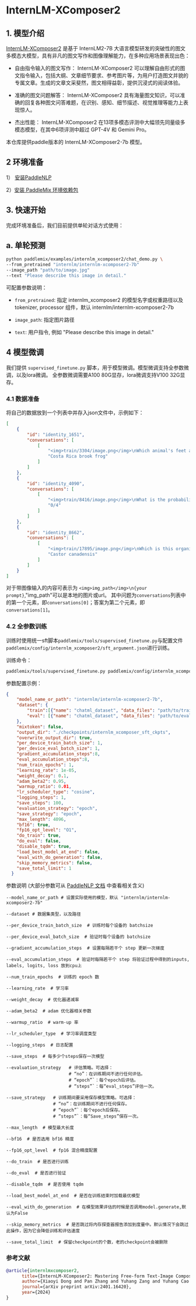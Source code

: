 # InternLM-XComposer2

## 1. 模型介绍

[InternLM-XComposer2](https://arxiv.org/abs/2401.16420) 是基于 InternLM2-7B 大语言模型研发的突破性的图文多模态大模型，具有非凡的图文写作和图像理解能力，在多种应用场景表现出色：

+ 自由指令输入的图文写作： InternLM-XComposer2 可以理解自由形式的图文指令输入，包括大纲、文章细节要求、参考图片等，为用户打造图文并貌的专属文章。生成的文章文采斐然，图文相得益彰，提供沉浸式的阅读体验。

+ 准确的图文问题解答： InternLM-XComposer2 具有海量图文知识，可以准确的回复各种图文问答难题，在识别、感知、细节描述、视觉推理等能力上表现惊人。

+ 杰出性能： InternLM-XComposer2 在13项多模态评测中大幅领先同量级多模态模型，在其中6项评测中超过 GPT-4V 和 Gemini Pro。

本仓库提供paddle版本的 InternLM-XComposer2-7b 模型。


## 2 环境准备

1） [安装PaddleNLP](https://github.com/PaddlePaddle/PaddleNLP?tab=readme-ov-file#%E5%AE%89%E8%A3%85)

2）[安装 PaddleMix 环境依赖包](https://github.com/PaddlePaddle/PaddleMIX/tree/b4f97ff859e1964c839fc5fab94f7ba63b1e5959?tab=readme-ov-file#%E5%AE%89%E8%A3%85)

## 3. 快速开始
完成环境准备后，我们目前提供单轮对话方式使用：


## a. 单轮预测
```bash
python paddlemix/examples/internlm_xcomposer2/chat_demo.py \
--from_pretrained "internlm/internlm-xcomposer2-7b"
--image_path "path/to/image.jpg"
--text "Please describe this image in detail."
```
可配置参数说明：
  * `from_pretrained`: 指定 internlm_xcomposer2 的模型名字或权重路径以及tokenizer, processor 组件，默认 internlm/internlm-xcomposer2-7b

  * `image_path`: 指定图片路径
  * `text`: 用户指令, 例如 "Please describe this image in detail."

## 4 模型微调
我们提供 `supervised_finetune.py` 脚本，用于模型微调。模型微调支持全参数微调，以及lora微调。
全参数微调需要A100 80G显存，lora微调支持V100 32G显存。

### 4.1 数据准备
将自己的数据放到一个列表中并存入json文件中，示例如下：
```json
[
    {
        "id": "identity_1651",
        "conversations": [
            [
                "<img>train/3304/image.png</img>\nWhich animal's feet are also adapted for sticking to smooth surfaces?\nmonitor lizard\nCosta Rica brook frog\n",
                "Costa Rica brook frog"
            ]
        ]
    },
    {
        "id": "identity_4090",
        "conversations": [
            [
                "<img>train/8416/image.png</img>\nWhat is the probability that a Labrador retriever produced by this cross will be homozygous dominant for the fur color gene?\n1/4\n0/4\n4/4\n2/4\n3/4\n",
                "0/4"
            ]
        ]
    },
    {
        "id": "identity_8662",
        "conversations": [
            [
                "<img>train/17895/image.png</img>\nWhich is this organism's scientific name?\nCastor canadensis\nNorth American beaver\n",
                "Castor canadensis"
            ]
        ]
    }
]
```

对于带图像输入的内容可表示为 `<img>img_path</img>\n{your prompt}`,"img_path"可以是本地的图片或url。
其中问题为`conversations`列表中的第一个元素，即`conversations[0]`；答案为第二个元素，即`conversations[1]`。

### 4.2 全参数训练

训练时使用统一sft脚本`paddlemix/tools/supervised_finetune.py`与配置文件`paddlemix/config/internlm_xcomposer2/sft_argument.json`进行训练。

训练命令：
```bash
paddlemix/tools/supervised_finetune.py paddlemix/config/internlm_xcomposer2/sft_argument.json
```

参数配置示例：
```json
{
    "model_name_or_path": "internlm/internlm-xcomposer2-7b",
    "dataset": {
        "train":[{"name": "chatml_dataset", "data_files": "path/to/train.json"}],
        "eval": [{"name": "chatml_dataset", "data_files": "path/to/eval.json"}]
    },
    "mixtoken": false,
    "output_dir": "./checkpoints/internlm_xcomposer_sft_ckpts",
    "overwrite_output_dir": true,
    "per_device_train_batch_size": 1,
    "per_device_eval_batch_size": 1,
    "gradient_accumulation_steps":8,
    "eval_accumulation_steps":8,
    "num_train_epochs": 1,
    "learning_rate": 1e-05,
    "weight_decay": 0.1,
    "adam_beta2": 0.95,
    "warmup_ratio": 0.01,
    "lr_scheduler_type": "cosine",
    "logging_steps": 1,
    "save_steps": 100,
    "evaluation_strategy": "epoch",
    "save_strategy": "epoch",
    "max_length": 4096,
    "bf16": true,
    "fp16_opt_level": "O1",
    "do_train": true,
    "do_eval": false,
    "disable_tqdm": true,
    "load_best_model_at_end": false,
    "eval_with_do_generation": false,
    "skip_memory_metrics": false,
    "save_total_limit": 1
  }
```

参数说明 (大部分参数可从 [PaddleNLP 文档](https://paddlenlp.readthedocs.io/zh/latest/llm/finetune.html) 中查看相关含义)

```
--model_name_or_path # 设置实际使用的模型，默认 "internlm/internlm-xcomposer2-7b"

--dataset # 数据集类型，以及路径

--per_device_train_batch_size  # 训练时每个设备的 batchsize

--per_device_eval_batch_size  # 验证时每个设备的 batchsize

--gradient_accumulation_steps  # 设置每隔若干个 step 更新一次梯度

--eval_accumulation_steps  # 验证时每隔若干个 step 将验证过程中得到的inputs, labels, logits, loss 放到cpu上

--num_train_epochs  # 训练的 epoch 数

--learning_rate  # 学习率

--weight_decay  # 优化器递减率

--adam_beta2  # adam 优化器相关参数

--warmup_ratio  # warm-up 率

--lr_scheduler_type  # 学习率调度类型

--logging_steps  # 日志配置

--save_steps  # 每多少个steps保存一次模型

--evaluation_strategy   # 评估策略。可选择：
                        # “no”：在训练期间不进行任何评估。
                        # “epoch”`：每个epoch后评估。
                        # “steps”`：每“eval_steps”评估一次。

--save_strategy   # 训练期间要采用保存模型策略。可选择：
                  # “no”：在训练期间不进行任何保存。
                  # “epoch”`：每个epoch后保存。
                  # “steps”`：每“Save_steps”保存一次。

--max_length  # 模型最大长度

--bf16  # 是否选用 bf16 精度

--fp16_opt_level  # fp16 混合精度配置

--do_train  # 是否进行训练

--do_eval  # 是否进行验证

--disable_tqdm  # 是否使用 tqdm

--load_best_model_at_end  # 是否在训练结束时加载最优模型

--eval_with_do_generation  # 在模型效果评估的时候是否调用model.generate,默认为False

--skip_memory_metrics  # 是否跳过将内存探查器报告添加到度量中。默认情况下会跳过此操作，因为它会降低训练和评估速度

--save_total_limit  # 保留checkpoint的个数，老的checkpoint会被删除
```





### 参考文献
```BibTeX
@article{internlmxcomposer2,
      title={InternLM-XComposer2: Mastering Free-form Text-Image Composition and Comprehension in Vision-Language Large Model},
      author={Xiaoyi Dong and Pan Zhang and Yuhang Zang and Yuhang Cao and Bin Wang and Linke Ouyang and Xilin Wei and Songyang Zhang and Haodong Duan and Maosong Cao and Wenwei Zhang and Yining Li and Hang Yan and Yang Gao and Xinyue Zhang and Wei Li and Jingwen Li and Kai Chen and Conghui He and Xingcheng Zhang and Yu Qiao and Dahua Lin and Jiaqi Wang},
      journal={arXiv preprint arXiv:2401.16420},
      year={2024}
}
```
